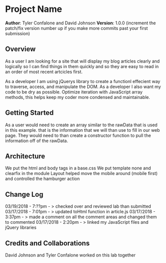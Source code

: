 # Project Name

**Author**: Tyler Confalone and David Johnson
**Version**: 1.0.0 (increment the patch/fix version number up if you make more commits past your first submission)

## Overview
As a user I am looking for a site that will display my blog articles clearly and logically so I can find things in them quickly and so they are easy to read in an order of most recent artcicles first.

As a developer I am using jQuerys library to create a functionl effecient way to traverse, access, and manipulate the DOM.  As a developer I also want my code to be dry as possible.  Optimize iteration with JavaScript array methods, this helps keep my coder more condensed and maintainable.

## Getting Started
As a user would need to create an array similar to the rawData that is used in this example.  that is the information that we will than use to fill in our web page.  They would need to than create a constructor function to pull the information off of the rawData.

## Architecture
We put the html and body tags in a base.css 
We put template none and clearfix in the module
Layout helped move the mobile around (mobile first) and controlled the hamburger action

## Change Log

03/19/2018 - 7:??pm - > checked over and reviewed lab than submitted
03/17/2018 - 7:01pm - > updated toHtml function in article.js
03/17/2018 - 3:37pm - > made a comment on all the comment areas and changed them to commented
03/17/2018 - 2:20pm - > linked my JavaScript files and jQuery libraries


## Credits and Collaborations
David Johnson and Tyler Confalone worked on this lab together